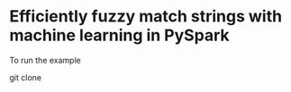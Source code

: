 # Efficiently fuzzy match strings with machine learning in PySpark

To run the example

 git clone
 
